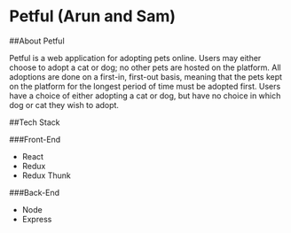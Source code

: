 # Petful (Arun and Sam)

##About Petful

Petful is a web application for adopting pets online. Users may either choose to adopt a cat or dog; no other pets are hosted on the platform. All adoptions are done on a first-in, first-out basis, meaning that the pets kept on the platform for the longest period of time must be adopted first. Users have a choice of either adopting a cat or dog, but have no choice in which dog or cat they wish to adopt.


##Tech Stack

###Front-End

- React
- Redux
- Redux Thunk

###Back-End

- Node
- Express